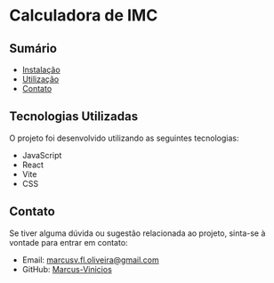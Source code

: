 # Calculadora de IMC

## Sumário
- [Instalação](#instalação)
- [Utilização](#utilização)
- [Contato](#contato)

## Tecnologias Utilizadas
O projeto foi desenvolvido utilizando as seguintes tecnologias:

- JavaScript
- React
- Vite
- CSS

## Contato
Se tiver alguma dúvida ou sugestão relacionada ao projeto, sinta-se à vontade para entrar em contato:

- Email: marcusv.fl.oliveira@gmail.com
- GitHub: [Marcus-Vinicios](https://github.com/Marcus-Vinicios)
